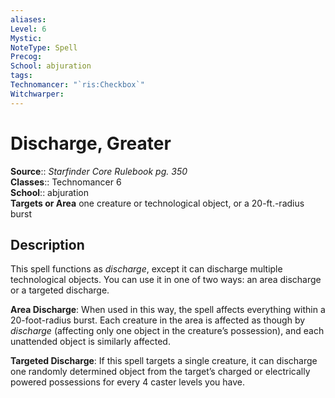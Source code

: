 ```yaml
---
aliases: 
Level: 6
Mystic: 
NoteType: Spell
Precog: 
School: abjuration
tags: 
Technomancer: "`ris:Checkbox`"
Witchwarper: 
---
```


# Discharge, Greater

**Source**:: _Starfinder Core Rulebook pg. 350_  
**Classes**:: Technomancer 6  
**School**:: abjuration  
**Targets or Area** one creature or technological object, or a 20-ft.-radius burst  

## Description

This spell functions as _discharge_, except it can discharge multiple technological objects. You can use it in one of two ways: an area discharge or a targeted discharge.  
  
**Area Discharge**: When used in this way, the spell affects everything within a 20-foot-radius burst. Each creature in the area is affected as though by _discharge_ (affecting only one object in the creature’s possession), and each unattended object is similarly affected.  
  
**Targeted Discharge**: If this spell targets a single creature, it can discharge one randomly determined object from the target’s charged or electrically powered possessions for every 4 caster levels you have.
